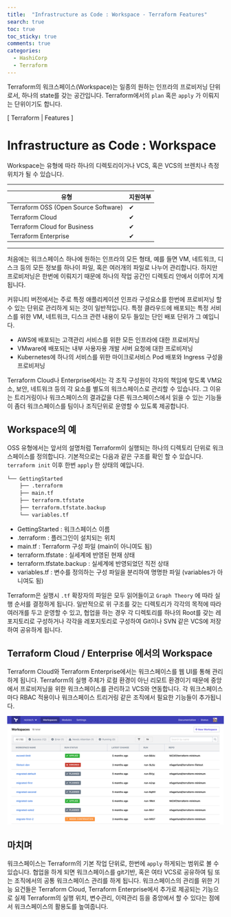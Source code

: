 ```yaml
---
title:  "Infrastructure as Code : Workspace - Terraform Features"
search: true
toc: true
toc_sticky: true
comments: true
categories: 
  - HashiCorp
  - Terraform
---
```


Terraform의 워크스페이스(Workspace)는 일종의 원하는 인프라의 프로비저닝 단위로서, 하나의 state를 갖는 공간입니다. Terraform에서의 `plan` 혹은 `apply` 가 이뤄지는 단위이기도 합니다.



[ Terraform | Features ]

# Infrastructure as Code : Workspace

Workspace는 유형에 따라 하나의 디렉토리이거나 VCS, 혹은 VCS의 브렌치나 측정 위치가 될 수 있습니다. 

---

| 유형                                 | 지원여부 |
| ------------------------------------ | -------- |
| Terraform OSS (Open Source Software) | ✔︎        |
| Terraform Cloud                      | ✔︎        |
| Terraform Cloud for Business         | ✔︎        |
| Terraform Enterprise                 | ✔︎        |

---

처음에는 워크스페이스 하나에 원하는 인프라의 모든 형태, 예를 들면 VM, 네트워크, 디스크 등의 모든 정보를 하나이 파일, 혹은 여러개의 파일로 나누어 관리합니다. 하지만 프로비저닝은 한번에 이뤄지기 때문에 하나의 작업 공간인 디렉토리 안에서 이루어 지게 됩니다.

커뮤니티 버전에서는 주로 특정 애플리케이션 인프라 구성요소를 한번에 프로비저닝 할수 있는 단위로 관리하게 되는 것이 일반적입니다. 특정 클라우드에 배포되는 특정 서비스를 위한 VM, 네트워크, 디스크 관련 내용이 모두 들있는 단인 배포 단위가 그 예입니다.

- AWS에 배포되는 고객관리 서비스를 위한 모든 인프라에 대한 프로비저닝
- VMware에 배포되는 내부 사용자용 개발 서버 요청에 대한 프로비저닝
- Kubernetes에 하나의 서비스를 위한 마이크로서비스 Pod 배포와  Ingress 구성을 프로비저닝

Terraform Cloud나 Enterprise에서는 각 조직 구성원이 각자의 책임에 맞도록 VM요소, 보안, 네트워크 등의 각 요소를 별도의 워크스페이스로 관리할 수 있습니다. 그 이유는 트리거링이나 워크스페이스의 결과값을 다른 워크스페이스에서 읽을 수 있는 기능들이 좀더 워크스페이스를 팀이나 조직단위로 운영할 수 있도록 제공합니다. 



## Workspace의 예

OSS 유형에서는 앞서의 설명처럼 Terraform이 실행되는 하나의 디렉토리 단위로 워크스페이스를 정의합니다. 기본적으로는 다음과 같은 구조를 확인 할 수 있습니다. `terraform init` 이후 한번 `apply` 한 상태의 예입니다.

```bash
└── GettingStarted
    ├── .terraform
    ├── main.tf
    ├── terraform.tfstate
    ├── terraform.tfstate.backup
    └── variables.tf
```

- GettingStarted : 워크스페이스 이름
- .terraform : 플러그인이 설치되는 위치
- main.tf : Terraform 구성 파일 (main이 아니여도 됨)
- terraform.tfstate : 실세계에 반영된 현재 상태
- terraform.tfstate.backup : 실세계에 반영되었던 직전 상태
- variables.tf : 변수를 정의하는 구성 파일을 분리하여 명명한 파일 (variables가 아니여도 됨)



Terraform은 실행시 `.tf` 확장자의 파일은 모두 읽어들이고 `Graph Theory` 에 따라 실행 순서를 결정하게 됩니다. 일반적으로 위 구조를 갖는 디렉토리가 각각의 목적에 따라 여러개를 두고 운영할 수 있고, 협업을 하는 경우 각 디렉토리를 하나의 Root를 갖는 레포지토리로 구성하거나 각각을 레포지토리로 구성하여 Git이나 SVN 같은 VCS에 저장하여 공유하게 됩니다.



## Terraform Cloud / Enterprise 에서의 Workspace

Terraform Cloud와 Terraform Enterprise에서는 워크스페이스를 웹 UI를 통해 관리하게 됩니다. Terraform의 실행 주체가 로컬 환경이 아닌 리모트 환경이기 때문에 중앙에서 프로비저닝을 위한 워크스페이스를 관리하고 VCS와 연동합니다. 각 워크스페이스 마다 RBAC 적용이나 워크스페이스 트리거링 같은 조직에서 필요한 기능들이 추가됩니다.

![TerraformWorkspaces](https://raw.githubusercontent.com/Great-Stone/images/master/uPic/index-list-e220f8e4.png)



## 마치며

워크스페이스는 Terraform의 기본 작업 단위로, 한번에 `apply` 하게되는 범위로 볼 수 있습니다. 협업을 하게 되면 워크스페이스를 git기반, 혹은 여타 VCS로 공유하여 팀 또는 조직에서의 공통 워크스페이스 관리를 하게 됩니다. 워크스페이스의 관리를 위한 기능 요건들은 Terraform Cloud, Terraform Enterprise에서 추가로 제공되는 기능으로 실제 Terraform의 실행 위치, 변수관리, 이력관리 등을 중앙에서 할 수 있다는 점에서 워크스페이스의 활용도를 높여줍니다.

